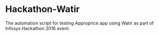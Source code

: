 # Hackathon-Watir
The automation script for testing Approprice app using Watir as part of Infosys Hackathon 2016 event.
